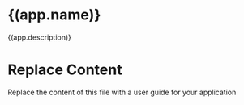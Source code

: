 # {(app.name)}

{(app.description)}

# Replace Content

Replace the content of this file with a user guide for your application